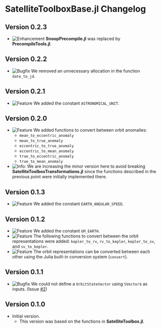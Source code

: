 SatelliteToolboxBase.jl Changelog
=================================

Version 0.2.3
-------------

- ![Enhancement][badge-enhancement] **SnoopPrecompile.jl** was replaced by
  **PrecompileTools.jl**.

Version 0.2.2
-------------

- ![Bugfix][badge-bugfix] We removed an unnecessary allocation in the function `date_to_jd`.

Version 0.2.1
-------------

- ![Feature][badge-feature] We added the constant `ASTRONOMICAL_UNIT`.

Version 0.2.0
-------------

- ![Feature][badge-feature] We added functions to convert between orbit anomalies:
  - `mean_to_eccentric_anomaly`
  - `mean_to_true_anomaly`
  - `eccentric_to_true_anomaly`
  - `eccentric_to_mean_anomaly`
  - `true_to_eccentric_anomaly`
  - `true_to_mean_anomaly`
- ![Info][badge-info]: We are increasing the minor version here to avoid breaking
  **SatelliteToolboxTransformations.jl** since the functions described in the previous point
  were initially implemented there.

Version 0.1.3
-------------

- ![Feature][badge-feature] We added the constant `EARTH_ANGULAR_SPEED`.

Version 0.1.2
-------------

- ![Feature][badge-feature] We added the constant `GM_EARTH`.
- ![Feature][badge-feature] The following functions to convert between the orbit
  representations were added: `kepler_to_rv`, `rv_to_kepler`, `kepler_to_sv`, and
  `sv_to_kepler`.
- ![Feature][badge-feature] The orbit representations can be converted between each other
  using the Julia built-in conversion system (`convert`).

Version 0.1.1
-------------

- ![Bugfix][badge-bugfix] We could not define a `OrbitStateVector` using `SVector`s as
  inputs. (Issue [#2][gh-issue-2])

Version 0.1.0
-------------

- Initial version.
  - This version was based on the functions in **SatelliteToolbox.jl**.

[badge-breaking]: https://img.shields.io/badge/BREAKING-red.svg
[badge-deprecation]: https://img.shields.io/badge/Deprecation-orange.svg
[badge-feature]: https://img.shields.io/badge/Feature-green.svg
[badge-enhancement]: https://img.shields.io/badge/Enhancement-blue.svg
[badge-bugfix]: https://img.shields.io/badge/Bugfix-purple.svg
[badge-info]: https://img.shields.io/badge/Info-gray.svg

[gh-issue-2]: https://github.com/JuliaSpace/SatelliteToolboxBase.jl/issues/2
